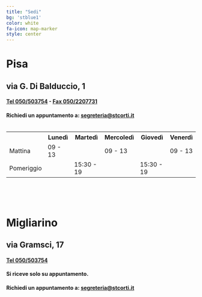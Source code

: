 ```yaml
---
title: "Sedi"
bg: 'stblue1'
color: white
fa-icon: map-marker
style: center
---
```


# **Pisa**

## via G. Di Balduccio, 1

#### <a href="tel:+39050503754">Tel 050/503754</a> - <a href="tel:+390502207731">Fax 050/2207731</a>

#### Richiedi un appuntamento a: <a href="mailto:segreteria@stcorti.it">segreteria@stcorti.it</a>

<div style="overflow-x:auto;">
<table class="orari" align="center">
	<tr>
		<th></th>
		<th>Lunedì</th>
		<th>Martedì</th>
		<th>Mercoledì</th>
		<th>Giovedì</th>
		<th>Venerdì</th>
	</tr>
	<tr>
		<td>Mattina</td>
		<td>09 - 13</td>
		<td></td>
		<td>09 - 13</td>
		<td></td>
		<td>09 - 13</td>
	</tr>
	<tr>
		<td>Pomeriggio</td>
		<td></td>
		<td>15:30 - 19</td>
		<td></td>
		<td>15:30 - 19</td>
		<td></td>
	</tr>
</table>
</div>

<br/><br/>

# **Migliarino**

## via Gramsci, 17

#### <a href="tel:+39050503754">Tel 050/503754</a>

#### **Si riceve solo su appuntamento.**

#### Richiedi un appuntamento a: <a href="mailto:segreteria@stcorti.it">segreteria@stcorti.it</a>
